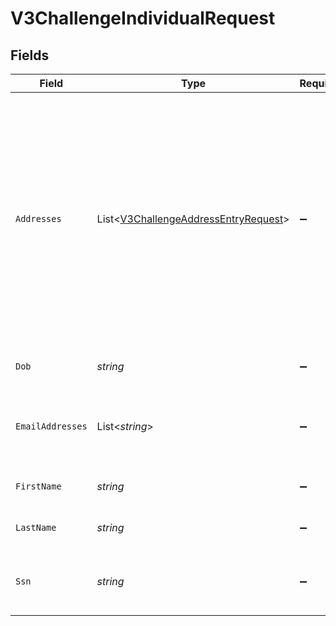# V3ChallengeIndividualRequest


## Fields

| Field                                                                                                                                                                                                                                                    | Type                                                                                                                                                                                                                                                     | Required                                                                                                                                                                                                                                                 | Description                                                                                                                                                                                                                                              | Example                                                                                                                                                                                                                                                  |
| -------------------------------------------------------------------------------------------------------------------------------------------------------------------------------------------------------------------------------------------------------- | -------------------------------------------------------------------------------------------------------------------------------------------------------------------------------------------------------------------------------------------------------- | -------------------------------------------------------------------------------------------------------------------------------------------------------------------------------------------------------------------------------------------------------- | -------------------------------------------------------------------------------------------------------------------------------------------------------------------------------------------------------------------------------------------------------- | -------------------------------------------------------------------------------------------------------------------------------------------------------------------------------------------------------------------------------------------------------- |
| `Addresses`                                                                                                                                                                                                                                              | List<[V3ChallengeAddressEntryRequest](../../Models/Components/V3ChallengeAddressEntryRequest.md)>                                                                                                                                                        | :heavy_minus_sign:                                                                                                                                                                                                                                       | An array of addresses that belong to the individual.                                                                                                                                                                                                     | [<br/>{<br/>"address": "39 South Trail",<br/>"city": "San Antonio",<br/>"extendedAddress": "Apt 23",<br/>"postalCode": "78285",<br/>"region": "TX"<br/>},<br/>{<br/>"address": "4861 Jay Junction",<br/>"city": "Boston",<br/>"extendedAddress": "Apt 78",<br/>"postalCode": "02208",<br/>"region": "MS"<br/>}<br/>] |
| `Dob`                                                                                                                                                                                                                                                    | *string*                                                                                                                                                                                                                                                 | :heavy_minus_sign:                                                                                                                                                                                                                                       | The date of birth of the individual.                                                                                                                                                                                                                     | 1981-01-17 00:00:00 +0000 UTC                                                                                                                                                                                                                            |
| `EmailAddresses`                                                                                                                                                                                                                                         | List<*string*>                                                                                                                                                                                                                                           | :heavy_minus_sign:                                                                                                                                                                                                                                       | An array of email addresses that belong to the individual.                                                                                                                                                                                               | [<br/>"jdoe@example.com",<br/>"dsmith@example.com"<br/>]                                                                                                                                                                                                 |
| `FirstName`                                                                                                                                                                                                                                              | *string*                                                                                                                                                                                                                                                 | :heavy_minus_sign:                                                                                                                                                                                                                                       | The first name of the individual.                                                                                                                                                                                                                        | Tod                                                                                                                                                                                                                                                      |
| `LastName`                                                                                                                                                                                                                                               | *string*                                                                                                                                                                                                                                                 | :heavy_minus_sign:                                                                                                                                                                                                                                       | The last name of the individual.                                                                                                                                                                                                                         | Weedall                                                                                                                                                                                                                                                  |
| `Ssn`                                                                                                                                                                                                                                                    | *string*                                                                                                                                                                                                                                                 | :heavy_minus_sign:                                                                                                                                                                                                                                       | The social security number of the individual.                                                                                                                                                                                                            | 265228370                                                                                                                                                                                                                                                |